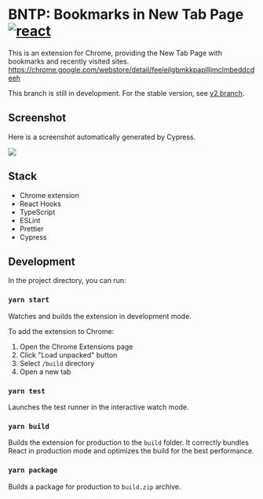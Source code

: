 # BNTP: Bookmarks in New Tab Page [![react](https://github.com/int128/bntp/actions/workflows/react.yaml/badge.svg)](https://github.com/int128/bntp/actions/workflows/react.yaml)

This is an extension for Chrome, providing the New Tab Page with bookmarks and recently visited sites.
https://chrome.google.com/webstore/detail/feeleilgbmkkpapllljmclmbeddcdeeh

This branch is still in development.
For the stable version, see [v2 branch](https://github.com/int128/bntp/tree/v2).

## Screenshot

Here is a screenshot automatically generated by Cypress.

<img src="https://raw.githubusercontent.com/wiki/int128/bntp/main/cypress/screenshots/App.cy.tsx/App%20--%20mounts.png">

## Stack

- Chrome extension
- React Hooks
- TypeScript
- ESLint
- Prettier
- Cypress

## Development

In the project directory, you can run:

### `yarn start`

Watches and builds the extension in development mode.

To add the extension to Chrome:

1. Open the Chrome Extensions page
1. Click "Load unpacked" button
1. Select `/build` directory
1. Open a new tab

### `yarn test`

Launches the test runner in the interactive watch mode.

### `yarn build`

Builds the extension for production to the `build` folder.
It correctly bundles React in production mode and optimizes the build for the best performance.

### `yarn package`

Builds a package for production to `build.zip` archive.
